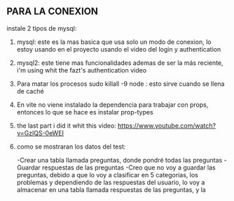 ## PARA LA CONEXION

instale 2 tipos de mysql:

1. mysql: este es la mas basica que usa solo un modo de conexion, lo estoy usando en el proyecto usando el video del login y authentication
2. mysql2: este tiene mas funcionalidades ademas de ser la más reciente, i'm using whit the fazt's authentication video

3. Para matar los procesos sudo killall -9 node : esto sirve cuando se llena de caché

4. En vite no viene instalado la dependencia para trabajar con props, entonces lo que se hace es instalar prop-types

5. the last part i did it whit this video: https://www.youtube.com/watch?v=GzlQS-0eWEI

6. como se mostraran los datos del test:

   -Crear una tabla llamada preguntas, donde pondré todas las preguntas
   -Guardar respuestas de las preguntas
   -Creo que no voy a guardar las preguntas, debido a que lo voy a clasificar en 5 categorias, los problemas y dependiendo de las respuestas del usuario, lo voy a almacenar en una tabla llamada respuestas de las preguntas, y la
